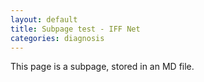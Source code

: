 ```yaml
---
layout: default
title: Subpage test - IFF Net
categories: diagnosis
---
```



This page is a subpage, stored in an MD file.

